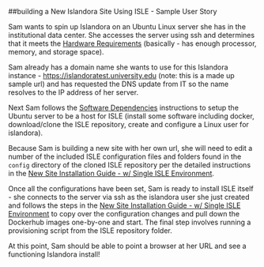 ##building a New Islandora Site Using ISLE - Sample User Story

Sam wants to spin up Islandora on an Ubuntu Linux server she has in the institutional data center. She accesses the server using ssh and determines that it meets the [Hardware Requirements](../01_installation_host_server/hardware-requirements.md) (basically - has enough processor, memory, and storage space).

Sam already has a domain name she wants to use for this Islandora instance - https://islandoratest.university.edu (note: this is a made up sample url) and has requested the DNS update from IT so the name resolves to the IP address of her server.

Next Sam follows the [Software Dependencies](../01_installation_host_server/software-dependencies/#ubuntu) instructions to setup the Ubuntu server to be a host for ISLE (install some software including docker, download/clone the ISLE repository, create and configure a Linux user for islandora).

Because Sam is building a new site with her own url, she will need to edit a number of the included ISLE configuration files and folders found in the `config` directory of the cloned ISLE repository per the detailed instructions in the [New Site Installation Guide - w/ Single ISLE Environment](../03_installation_new_site/new_site_installation_single.md).

Once all the configurations have been set, Sam is ready to install ISLE itself - she connects to the server via ssh as the islandora user she just created and follows the steps in the [New Site Installation Guide - w/ Single ISLE Environment](../03_installation_new_site/new_site_installation_single.md) to copy over the configuration changes and pull down the Dockerhub images one-by-one and start. The final step involves running a provisioning script from the ISLE repository folder.

At this point, Sam should be able to point a browser at her URL and see a functioning Islandora install!
